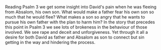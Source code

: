 Reading Psalm 3 we get some insight into David's pain when he was fleeing from Absalom, his own son.
What would make a father fear his own son so much that he would flee? 
What makes a son so angry that he wants to pursue his own father with the plan to harm him?
In the story that precedes this point in Psalm 3 we see lots of brokeness in the behaviour of those involved. 
We see rape and deceit and unforgiveness. Yet through it all a desire for both David as father and Absalom as son to connect but sin getting in the way and hindering the process.
